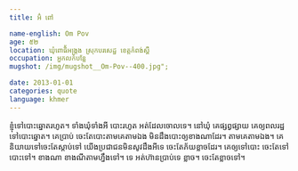 ```yaml
---
title: អ៊ំ ពៅ

name-english: Om Pov
age: ៥២
location: ឃុំពោធិ័អង្ក្រង ស្រុកបរសេដ្ឋ ខេត្តកំពង់ស្ពឺ
occupation: អ្នកលក់បន្លែ 
mugshot: /img/mugshot__Om-Pov--400.jpg"; 

date: 2013-01-01
categories: quote
language: khmer
---
```


ខ្ញុំទៅបោះឆ្នោតរហូត។ ទាំងឃុំទាំងអី បោះរហូត អត់ដែលចោលទេ។ នៅឃុំ គេផ្សព្វផ្សាយ គេឲ្យពលរដ្ឋ​ទៅបោះឆ្នោត។ ​គេប្រាប់ ចេះតែបោះតាមគេតាមឯង មិនដឹងបោះឲ្យ​ខាងណាដែរ។ តាមគេតាមឯង។ គេនិយាយទៅចេះតែស្តាប់ទៅ យើងប្រជាជនមិនសូវដឹងអីទេ ចេះតែភ័យខ្លាចដែរ។ គេឲ្យទៅបោះ ចេះតែទៅបោះទៅ។ ខាងណា ខាងណីតាមហ្នឹងទៅ។ ទេ អត់ហ៊ានប្រាប់ទេ ខ្លាច។ ចេះតែខ្លាចទៅ។ 